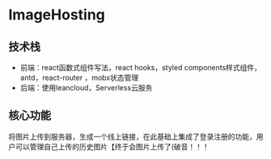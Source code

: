 # ImageHosting

## 技术栈
- 前端：react函数式组件写法，react hooks，styled components样式组件，antd，react-router ，mobx状态管理
- 后端：使用leancloud，Serverless云服务

## 核心功能
将图片上传到服务器，生成一个线上链接，在此基础上集成了登录注册的功能，用户可以管理自己上传的历史图片【终于会图片上传了(破音！！！

